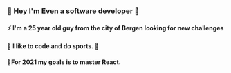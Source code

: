 

###  👋 Hey I'm Even a software developer 👋

####  ⚡ I'm a 25 year old guy from the city of Bergen looking for new challenges 
####  👯 I like to code and do sports. 👯

####  🌱For 2021 my goals is to master React.






